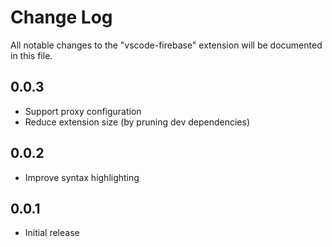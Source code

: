 # Change Log

All notable changes to the "vscode-firebase" extension will be documented in this file.

## 0.0.3

- Support proxy configuration
- Reduce extension size (by pruning dev dependencies)

## 0.0.2

- Improve syntax highlighting

## 0.0.1

- Initial release
